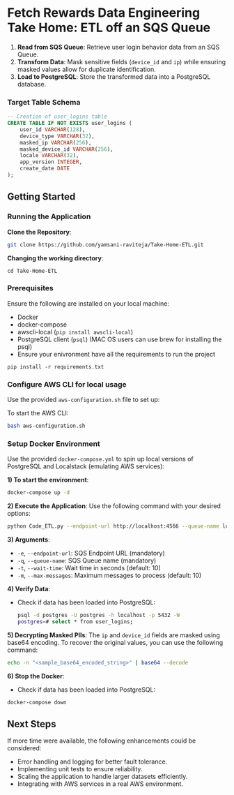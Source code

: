 # Fetch Rewards Data Engineering Take Home: ETL off an SQS Queue

1. **Read from SQS Queue**: Retrieve user login behavior data from an SQS Queue.
2. **Transform Data**: Mask sensitive fields (`device_id` and `ip`) while ensuring masked values allow for duplicate identification.
3. **Load to PostgreSQL**: Store the transformed data into a PostgreSQL database.

### Target Table Schema
```sql
-- Creation of user_logins table
CREATE TABLE IF NOT EXISTS user_logins (
    user_id VARCHAR(128),
    device_type VARCHAR(32),
    masked_ip VARCHAR(256),
    masked_device_id VARCHAR(256),
    locale VARCHAR(32),
    app_version INTEGER,
    create_date DATE
);
```

## Getting Started

### Running the Application
 **Clone the Repository**:
   ```bash
   git clone https://github.com/yamsani-raviteja/Take-Home-ETL.git
   ```
**Changing the working directory**:
```
cd Take-Home-ETL
```

### Prerequisites
Ensure the following are installed on your local machine:
- Docker
- docker-compose
- awscli-local (`pip install awscli-local`)
- PostgreSQL client (`psql`) (MAC OS users can use brew for installing the psql) 
- Ensure your enivronment have all the requirements to run the project
```
pip install -r requirements.txt
```
###  Configure AWS CLI for local usage
Use the provided `aws-configuration.sh` file to set up:

To start the AWS CLI:
```bash
bash aws-configuration.sh
```

  
### Setup Docker Environment
Use the provided `docker-compose.yml` to spin up local versions of PostgreSQL and Localstack (emulating AWS services):

**1) To start the environment**:
```bash
docker-compose up -d
```

**2) Execute the Application**:
   Use the following command with your desired options:
```bash
python Code_ETL.py --endpoint-url http://localhost:4566 --queue-name login-queue --max-messages 50
```

   **3) Arguments**:
   - `-e`, `--endpoint-url`: SQS Endpoint URL (mandatory)
   - `-q`, `--queue-name`: SQS Queue name (mandatory)
   - `-t`, `--wait-time`: Wait time in seconds (default: 10)
   - `-m`, `--max-messages`: Maximum messages to process (default: 10)

 **4) Verify Data**:
   - Check if data has been loaded into PostgreSQL:
     ```bash
     psql -d postgres -U postgres -h localhost -p 5432 -W
     postgres=# select * from user_logins;
     ```

**5) Decrypting Masked PIIs**:
The `ip` and `device_id` fields are masked using base64 encoding. To recover the original values, you can use the following command:
```bash
echo -n "<sample_base64_encoded_string>" | base64 --decode
```

 **6) Stop the Docker**:
   - Check if data has been loaded into PostgreSQL:
```bash
docker-compose down 
```

## Next Steps
If more time were available, the following enhancements could be considered:
- Error handling and logging for better fault tolerance.
- Implementing unit tests to ensure reliability.
- Scaling the application to handle larger datasets efficiently.
- Integrating with AWS services in a real AWS environment.
